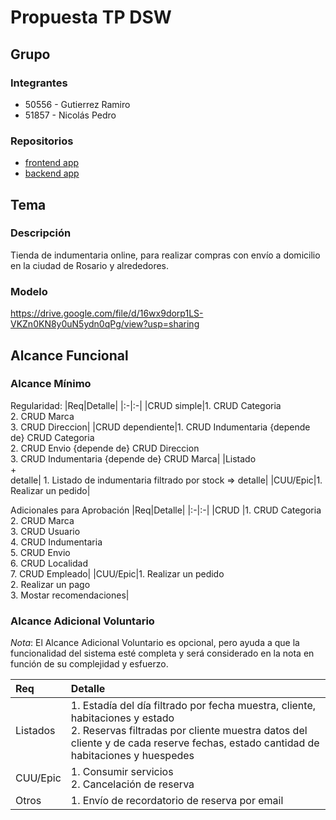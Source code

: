 # Propuesta TP DSW

## Grupo
### Integrantes
* 50556 - Gutierrez Ramiro
* 51857 - Nicolás Pedro

### Repositorios
* [frontend app](https://github.com/PedroNicolas14/Repo-DSW-Frontend)
* [backend app](https://github.com/Totym1/Repo-de-DSW)

## Tema
### Descripción
Tienda de indumentaria online, para realizar compras con envío a domicilio en la ciudad de Rosario y alrededores.

### Modelo
https://drive.google.com/file/d/16wx9dorp1LS-VKZn0KN8y0uN5ydn0qPg/view?usp=sharing


## Alcance Funcional 

### Alcance Mínimo

Regularidad:
|Req|Detalle|
|:-|:-|
|CRUD simple|1. CRUD Categoria <br>2. CRUD Marca<br>3. CRUD Direccion|
|CRUD dependiente|1. CRUD Indumentaria {depende de} CRUD Categoria <br>2. CRUD Envio {depende de} CRUD Direccion <br>3. CRUD Indumentaria {depende de} CRUD Marca|
|Listado<br>+<br>detalle| 1. Listado de indumentaria filtrado por stock => detalle|
|CUU/Epic|1. Realizar un pedido|


Adicionales para Aprobación
|Req|Detalle|
|:-|:-|
|CRUD |1. CRUD Categoria<br>2. CRUD Marca<br>3. CRUD Usuario<br>4. CRUD Indumentaria<br>5. CRUD Envio<br>6. CRUD Localidad<br>7. CRUD Empleado|
|CUU/Epic|1. Realizar un pedido<br>2. Realizar un pago<br>3. Mostar recomendaciones|


### Alcance Adicional Voluntario

*Nota*: El Alcance Adicional Voluntario es opcional, pero ayuda a que la funcionalidad del sistema esté completa y será considerado en la nota en función de su complejidad y esfuerzo.

|Req|Detalle|
|:-|:-|
|Listados |1. Estadía del día filtrado por fecha muestra, cliente, habitaciones y estado <br>2. Reservas filtradas por cliente muestra datos del cliente y de cada reserve fechas, estado cantidad de habitaciones y huespedes|
|CUU/Epic|1. Consumir servicios<br>2. Cancelación de reserva|
|Otros|1. Envío de recordatorio de reserva por email|

